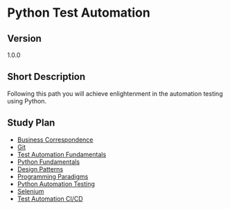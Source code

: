 # Python Test Automation

## Version

1.0.0

## Short Description

Following this path you will achieve enlightenment in the automation testing using Python.

## Study Plan

* [Business Correspondence](../topics/business-correspondence/readme.md)
* [Git](../topics/git/readme.md)
* [Test Automation Fundamentals](../topics/test-automation-fundamentals/readme.md)
* [Python Fundamentals](../topics/python-fundamentals/readme.md)
* [Design Patterns](../topics/design-patterns/readme.md)
* [Programming Paradigms](../topics/programming-paradigms/readme.md)
* [Python Automation Testing](../topics/python-automation-testing/readme.md)
* [Selenium](../topics/test-automation-selenium/readme.md)
* [Test Automation CI/CD](../topics/test-automation-ci-cd/readme.md)
